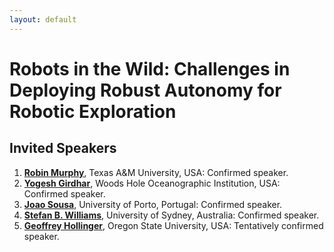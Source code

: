 ```yaml
---
layout: default
---
```


# **Robots in the Wild: Challenges in Deploying Robust Autonomy for Robotic Exploration**

## **Invited Speakers**

1. [**Robin Murphy**](http://faculty.cse.tamu.edu/murphy/), Texas A&M University, USA: Confirmed speaker.
2. [**Yogesh Girdhar**](http://warp.whoi.edu/), Woods Hole Oceanographic Institution, USA: Confirmed speaker.
3. [**Joao Sousa**](https://whale.fe.up.pt/member/jo%C3%A3o-sousa), University of Porto, Portugal: Confirmed speaker.
4. [**Stefan B. Williams**](https://sydney.edu.au/engineering/people/stefan.williams.php), University of Sydney, Australia: Confirmed speaker.
5. [**Geoffrey Hollinger**](http://research.engr.oregonstate.edu/rdml/), Oregon State University, USA: Tentatively confirmed speaker.
